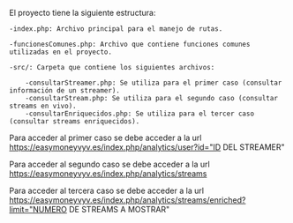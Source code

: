 El proyecto tiene la siguiente estructura:

    -index.php: Archivo principal para el manejo de rutas.

    -funcionesComunes.php: Archivo que contiene funciones comunes utilizadas en el proyecto.

    -src/: Carpeta que contiene los siguientes archivos:

        -consultarStreamer.php: Se utiliza para el primer caso (consultar información de un streamer).
        -consultarStream.php: Se utiliza para el segundo caso (consultar streams en vivo).
        -consultarEnriquecidos.php: Se utiliza para el tercer caso (consultar streams enriquecidos).

Para acceder al primer caso se debe acceder a la url https://easymoneyvyv.es/index.php/analytics/user?id="ID DEL STREAMER"

Para acceder al segundo caso se debe acceder a la url https://easymoneyvyv.es/index.php/analytics/streams

Para acceder al tercera caso se debe acceder a la url https://easymoneyvyv.es/index.php/analytics/streams/enriched?limit="NUMERO DE STREAMS A MOSTRAR"

